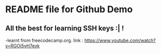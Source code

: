 # README file for Github Demo
## All the best for learning SSH keys :| !
-learnt from freecodecamp.org. 
link : https://www.youtube.com/watch?v=RGOj5yH7evk
